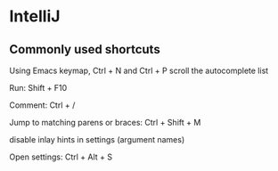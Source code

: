 # IntelliJ

## Commonly used shortcuts

Using Emacs keymap, Ctrl + N and Ctrl + P scroll the autocomplete list

Run: Shift + F10

Comment: Ctrl + /

Jump to matching parens or braces: Ctrl + Shift + M

disable inlay hints in settings (argument names)

Open settings: Ctrl + Alt + S
